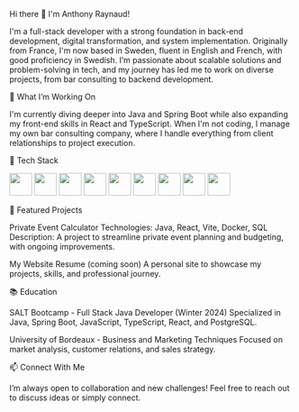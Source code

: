 Hi there 👋 I'm Anthony Raynaud!

I'm a full-stack developer with a strong foundation in back-end development, digital transformation, and system implementation. Originally from France, I'm now based in Sweden, fluent in English and French, with good proficiency in Swedish. I’m passionate about scalable solutions and problem-solving in tech, and my journey has led me to work on diverse projects, from bar consulting to backend development.

📖 What I’m Working On

I'm currently diving deeper into Java and Spring Boot while also expanding my front-end skills in React and TypeScript. When I'm not coding, I manage my own bar consulting company, where I handle everything from client relationships to project execution.


💼 Tech Stack

<p align="left"> <img src="https://cdn.jsdelivr.net/gh/devicons/devicon/icons/java/java-original.svg" width="40" height="40" /> <img src="https://cdn.jsdelivr.net/gh/devicons/devicon/icons/spring/spring-original.svg" width="40" height="40" /> <img src="https://cdn.jsdelivr.net/gh/devicons/devicon/icons/postgresql/postgresql-original.svg" width="40" height="40" /> <img src="https://cdn.jsdelivr.net/gh/devicons/devicon/icons/javascript/javascript-original.svg" width="40" height="40" /> <img src="https://cdn.jsdelivr.net/gh/devicons/devicon/icons/typescript/typescript-original.svg" width="40" height="40" /> <img src="https://cdn.jsdelivr.net/gh/devicons/devicon/icons/react/react-original.svg" width="40" height="40" /> <img src="https://cdn.jsdelivr.net/gh/devicons/devicon/icons/nodejs/nodejs-original.svg" width="40" height="40" /> <img src="https://cdn.jsdelivr.net/gh/devicons/devicon/icons/kotlin/kotlin-original.svg" width="40" height="40" /> <img src="https://cdn.jsdelivr.net/gh/devicons/devicon/icons/docker/docker-original.svg" width="40" height="40" /> </p>


🌟 Featured Projects

Private Event Calculator
Technologies: Java, React, Vite, Docker, SQL
Description: A project to streamline private event planning and budgeting, with ongoing improvements.


My Website Resume (coming soon)
A personal site to showcase my projects, skills, and professional journey.

📚 Education

SALT Bootcamp - Full Stack Java Developer (Winter 2024)
Specialized in Java, Spring Boot, JavaScript, TypeScript, React, and PostgreSQL.

University of Bordeaux - Business and Marketing Techniques
Focused on market analysis, customer relations, and sales strategy.

📫 Connect With Me

I’m always open to collaboration and new challenges! Feel free to reach out to discuss ideas or simply connect.

